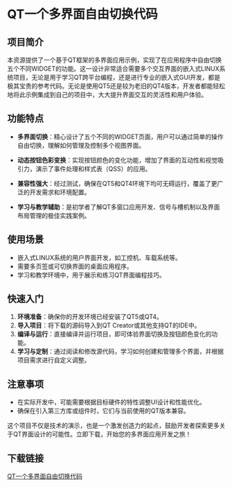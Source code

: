 # QT一个多界面自由切换代码

## 项目简介

本资源提供了一个基于QT框架的多界面应用示例，实现了在应用程序中自由切换五个不同WIDGET的功能。这一设计非常适合需要多个交互界面的嵌入式LINUX系统项目，无论是用于学习QT跨平台编程，还是进行专业的嵌入式GUI开发，都是极其宝贵的参考代码。无论是使用QT5还是较为老旧的QT4版本，开发者都能轻松地将此示例集成到自己的项目中，大大提升界面交互的灵活性和用户体验。

## 功能特点

- **多界面切换**：精心设计了五个不同的WIDGET页面，用户可以通过简单的操作自由切换，理解如何管理及控制多个视图界面。
  
- **动态按钮色彩变换**：实现按钮颜色的变化功能，增加了界面的互动性和视觉吸引力，演示了事件处理和样式表（QSS）的应用。

- **兼容性强大**：经过测试，确保在QT5和QT4环境下均可无碍运行，覆盖了更广泛的开发需求和环境配置。

- **学习与教学辅助**：是初学者了解QT多窗口应用开发、信号与槽机制以及界面布局管理的极佳实践案例。

## 使用场景

- 嵌入式LINUX系统的用户界面开发，如工控机、车载系统等。
- 需要多页签或可切换界面的桌面应用程序。
- 学习和教学环境中，用于展示和练习QT界面编程技巧。

## 快速入门

1. **环境准备**：确保你的开发环境已经安装了QT5或QT4。
2. **导入项目**：将下载的源码导入到QT Creator或其他支持QT的IDE中。
3. **编译与运行**：直接编译并运行项目，即可体验界面切换及按钮颜色变化的功能。
4. **学习与定制**：通过阅读和修改源代码，学习如何创建和管理多个界面，并根据项目需求进行自定义调整。

## 注意事项

- 在实际开发中，可能需要根据目标硬件的特性调整UI设计和性能优化。
- 确保在引入第三方库或组件时，它们与当前使用的QT版本兼容。

这个项目不仅是技术的演示，也是一个激发创造力的起点，鼓励开发者探索更多关于QT界面设计的可能性。立即下载，开始您的多界面应用开发之旅！

## 下载链接

[QT一个多界面自由切换代码](https://pan.quark.cn/s/cd0d9190965c)